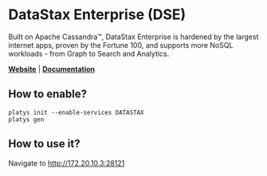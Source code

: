 # DataStax Enterprise (DSE)

Built on Apache Cassandra™, DataStax Enterprise is hardened by the largest internet apps, proven by the Fortune 100, and supports more NoSQL workloads - from Graph to Search and Analytics.

**[Website](https://www.datastax.com/)** | **[Documentation](https://docs.datastax.com/en/landing_page/doc/landing_page/docList.html)**

## How to enable?

```
platys init --enable-services DATASTAX
platys gen
```

## How to use it?

Navigate to <http://172.20.10.3:28121>